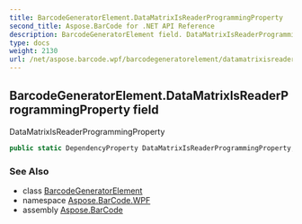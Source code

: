 ```yaml
---
title: BarcodeGeneratorElement.DataMatrixIsReaderProgrammingProperty
second_title: Aspose.BarCode for .NET API Reference
description: BarcodeGeneratorElement field. DataMatrixIsReaderProgrammingProperty
type: docs
weight: 2130
url: /net/aspose.barcode.wpf/barcodegeneratorelement/datamatrixisreaderprogrammingproperty/
---
```

## BarcodeGeneratorElement.DataMatrixIsReaderProgrammingProperty field

DataMatrixIsReaderProgrammingProperty

```csharp
public static DependencyProperty DataMatrixIsReaderProgrammingProperty;
```

### See Also

* class [BarcodeGeneratorElement](../)
* namespace [Aspose.BarCode.WPF](../../../aspose.barcode.wpf/)
* assembly [Aspose.BarCode](../../../)


